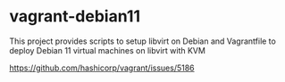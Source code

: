 # vagrant-debian11
This project provides scripts to setup libvirt on Debian and Vagrantfile to deploy Debian 11 virtual machines on libvirt with KVM

https://github.com/hashicorp/vagrant/issues/5186
